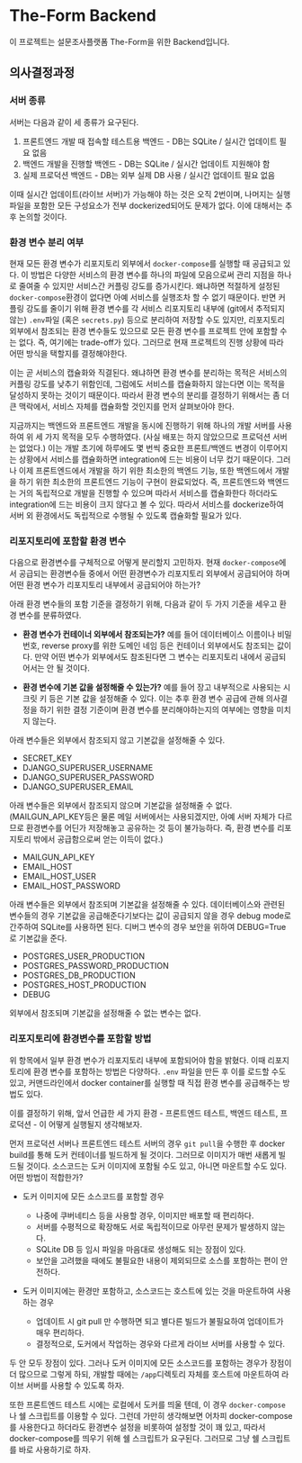 # The-Form Backend

이 프로젝트는 설문조사플랫폼 The-Form을 위한 Backend입니다.

## 의사결정과정

### 서버 종류

서버는 다음과 같이 세 종류가 요구된다.

1. 프론트엔드 개발 때 접속할 테스트용 백엔드 - DB는 SQLite / 실시간 업데이트 필요 없음
2. 백엔드 개발을 진행할 백엔드 - DB는 SQLite / 실시간 업데이트 지원해야 함
3. 실제 프로덕션 백엔드 - DB는 외부 실제 DB 사용 / 실시간 업데이트 필요 없음

이때 실시간 업데이트(라이브 서버)가 가능해야 하는 것은 오직 2번이며, 나머지는 실행 파일을 포함한 모든 구성요소가 전부 dockerized되어도 문제가 없다.
이에 대해서는 추후 논의할 것이다.

### 환경 변수 분리 여부

현재 모든 환경 변수가 리포지토리 외부에서 `docker-compose`를 실행할 때 공급되고 있다. 이 방법은 다양한 서비스의 환경 변수를 하나의 파일에 모음으로써 관리 지점을 하나로 줄여줄 수 있지만 서비스간 커플링 강도를 증가시킨다. 왜냐하면 적절하게 설정된 `docker-compose`환경이 없다면 아예 서비스를 실행조차 할 수 없기 때문이다. 반면 커플링 강도를 줄이기 위해 환경 변수를 각 서비스 리포지토리 내부에 (git에서 추적되지 않는) `.env`파일 (혹은 `secrets.py`) 등으로 분리하여 저장할 수도 있지만, 리포지토리 외부에서 참조되는 환경 변수들도 있으므로 모든 환경 변수를 프로젝트 안에 포함할 수는 없다. 즉, 여기에는 trade-off가 있다. 그러므로 현재 프로젝트의 진행 상황에 따라 어떤 방식을 택할지를 결정해야한다.

이는 곧 서비스의 캡슐화와 직결된다. 왜냐하면 환경 변수를 분리하는 목적은 서비스의 커플링 강도를 낮추기 위함인데, 그럼에도 서비스를 캡슐화하지 않는다면 이는 목적을 달성하지 못하는 것이기 때문이다. 따라서 환경 변수의 분리를 결정하기 위해서는 좀 더 큰 맥락에서, 서비스 자체를 캡슐화할 것인지를 먼저 살펴보아야 한다.

지금까지는 백엔드와 프론트엔드 개발을 동시에 진행하기 위해 하나의 개발 서버를 사용하여 위 세 가지 목적을 모두 수행하였다. (사실 배포는 하지 않았으므로 프로덕션 서버는 없었다.) 이는 개발 초기에 하루에도 몇 번씩 중요한 프론트/백엔드 변경이 이루어지는 상황에서 서비스를 캡슐화하면 integration에 드는 비용이 너무 컸기 때문이다. 그러나 이제 프론트엔드에서 개발을 하기 위한 최소한의 백엔드 기능, 또한 백엔드에서 개발을 하기 위한 최소한의 프론트엔드 기능이 구현이 완료되었다. 즉, 프론트엔드와 백엔드는 거의 독립적으로 개발을 진행할 수 있으며 따라서 서비스를 캡슐화한다 하더라도 integration에 드는 비용이 크지 않다고 볼 수 있다. 따라서 서비스를 dockerize하여 서버 외 환경에서도 독립적으로 수행될 수 있도록 캡슐화할 필요가 있다.

### 리포지토리에 포함할 환경 변수

다음으로 환경변수를 구체적으로 어떻게 분리할지 고민하자. 현재 `docker-compose`에서 공급되는 환경변수들 중에서 어떤 환경변수가 리포지토리 외부에서 공급되어야 하며 어떤 환경 변수가 리포지토리 내부에서 공급되어야 하는가?

아래 환경 변수들의 포함 기준을 결정하기 위해, 다음과 같이 두 가지 기준을 세우고 환경 변수를 분류하였다.

- **환경 변수가 컨테이너 외부에서 참조되는가?** 예를 들어 데이터베이스 이름이나 비밀번호, reverse proxy를 위한 도메인 네임 등은 컨테이너 외부에서도 참조되는 값이다. 만약 어떤 변수가 외부에서도 참조된다면 그 변수는 리포지토리 내에서 공급되어서는 안 될 것이다.

- **환경 변수에 기본 값을 설정해줄 수 있는가?** 예를 들어 장고 내부적으로 사용되는 시크릿 키 등은 기본 값을 설정해줄 수 있다. 이는 추후 환경 변수 공급에 관해 의사결정을 하기 위한 결정 기준이며 환경 변수를 분리해야하는지의 여부에는 영향을 미치지 않는다.

아래 변수들은 외부에서 참조되지 않고 기본값을 설정해줄 수 있다.

- SECRET_KEY
- DJANGO_SUPERUSER_USERNAME
- DJANGO_SUPERUSER_PASSWORD
- DJANGO_SUPERUSER_EMAIL

아래 변수들은 외부에서 참조되지 않으며 기본값을 설정해줄 수 없다. (MAILGUN_API_KEY등은 물론 메일 서버에서는 사용되겠지만, 아예 서버 자체가 다르므로 환경변수를 어딘가 저장해놓고 공유하는 것 등이 불가능하다. 즉, 환경 변수를 리포지토리 밖에서 공급함으로써 얻는 이득이 없다.)

- MAILGUN_API_KEY
- EMAIL_HOST
- EMAIL_HOST_USER
- EMAIL_HOST_PASSWORD

아래 변수들은 외부에서 참조되며 기본값을 설정해줄 수 있다. 데이터베이스와 관련된 변수들의 경우 기본값을 공급해준다기보다는 값이 공급되지 않을 경우 debug mode로 간주하여 SQLite를 사용하면 된다. 디버그 변수의 경우 보안을 위하여 DEBUG=True로 기본값을 준다.

- POSTGRES_USER_PRODUCTION
- POSTGRES_PASSWORD_PRODUCTION
- POSTGRES_DB_PRODUCTION
- POSTGRES_HOST_PRODUCTION
- DEBUG

외부에서 참조되며 기본값을 설정해줄 수 없는 변수는 없다.

### 리포지토리에 환경변수를 포함할 방법

위 항목에서 일부 환경 변수가 리포지토리 내부에 포함되어야 함을 밝혔다. 이때 리포지토리에 환경 변수를 포함하는 방법은 다양하다. `.env` 파일을 만든 후 이를 로드할 수도 있고, 커맨드라인에서 docker container를 실행할 때 직접 환경 변수를 공급해주는 방법도 있다.

이를 결정하기 위해, 앞서 언급한 세 가지 환경 - 프론트엔드 테스트, 백엔드 테스트, 프로덕션 - 이 어떻게 실행될지 생각해보자.

먼저 프로덕션 서버나 프론트엔드 테스트 서버의 경우 `git pull`을 수행한 후 docker build를 통해 도커 컨테이너를 빌드하게 될 것이다.
그러므로 이미지가 매번 새롭게 빌드될 것이다. 소스코드는 도커 이미지에 포함될 수도 있고, 아니면 마운트할 수도 있다. 어떤 방법이 적합한가?

- 도커 이미지에 모든 소스코드를 포함할 경우

  - 나중에 쿠버네티스 등을 사용할 경우, 이미지만 배포할 때 편리하다.
  - 서버를 수평적으로 확장해도 서로 독립적이므로 아무런 문제가 발생하지 않는다.
  - SQLite DB 등 임시 파일을 마음대로 생성해도 되는 장점이 있다.
  - 보안을 고려했을 때에도 불필요한 내용이 제외되므로 소스를 포함하는 편이 안전하다.

- 도커 이미지에는 환경만 포함하고, 소스코드는 호스트에 있는 것을 마운트하여 사용하는 경우
  - 업데이트 시 git pull 만 수행하면 되고 별다른 빌드가 불필요하여 업데이트가 매우 편리하다.
  - 결정적으로, 도커에서 작업하는 경우와 다르게 라이브 서버를 사용할 수 있다.

두 안 모두 장점이 있다. 그러나 도커 이미지에 모든 소스코드를 포함하는 경우가 장점이 더 많으므로 그렇게 하되, 개발할 때에는 `/app`디렉토리 자체를 호스트에 마운트하여 라이브 서버를 사용할 수 있도록 하자.

또한 프론트엔드 테스트 시에는 로컬에서 도커를 띄울 텐데, 이 경우 `docker-compose`나 쉘 스크립트를 이용할 수 있다. 그런데 가만히 생각해보면 어차피 docker-compose를 사용한다고 하더라도 환경변수 설정을 비롯하여 설정할 것이 꽤 있고, 따라서 docker-compose를 띄우기 위해 쉘 스크립트가 요구된다. 그러므로 그냥 쉘 스크립트를 바로 사용하기로 하자.
